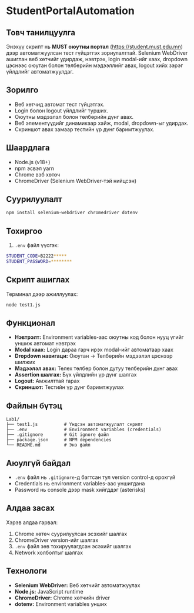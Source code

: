 # StudentPortalAutomation

## Товч танилцуулга
Энэхүү скрипт нь **MUST оюутны портал** (https://student.must.edu.mn) дээр автоматжуулсан тест гүйцэтгэх зориулалттай. Selenium WebDriver ашиглан веб хөтчийг удирдаж, нэвтрэх, login modal-ийг хаах, dropdown цэснээс оюутан болон төлбөрийн мэдээллийг авах, logout хийх зэрэг үйлдлийг автоматжуулдаг.

## Зорилго
- Веб хөтчид автомат тест гүйцэтгэх.  
- Login болон logout үйлдлийг турших.  
- Оюутны мэдээлэл болон төлбөрийн дүнг авах.  
- Веб элементүүдийг динамикаар хайж, modal, dropdown-ыг удирдах.  
- Скриншот авах замаар тестийн үр дүнг баримтжуулах.

## Шаардлага
- Node.js (v18+)
- npm эсвэл yarn
- Chrome вэб хөтөч
- ChromeDriver (Selenium WebDriver-тэй нийцсэн)

## Суурилуулалт
```bash
npm install selenium-webdriver chromedriver dotenv
```

## Тохиргоо

1. `.env` файл үүсгэх:
```bash
STUDENT_CODE=B2222*****
STUDENT_PASSWORD=********
```

## Скрипт ашиглах

Терминал дээр ажиллуулах:

```bash
node test1.js
```

## Функционал

- **Нэвтрэлт:** Environment variables-аас оюутны код болон нууц үгийг уншиж автомат нэвтрэх
- **Modal хаах:** Login дараа гарч ирэх modal-ийг автоматаар хаах
- **Dropdown навигаци:** Оюутан → Төлбөрийн мэдээлэл цэснээр шилжих
- **Мэдээлэл авах:** Төлөх төлбөр болон дутуу төлбөрийн дүнг авах
- **Assertion шалгах:** Бүх үйлдлийн үр дүнг шалгах
- **Logout:** Амжилттай гарах
- **Скриншот:** Тестийн үр дүнг баримтжуулах

## Файлын бүтэц

```
Lab1/
├── test1.js          # Үндсэн автоматжуулалт скрипт
├── .env              # Environment variables (credentials)
├── .gitignore        # Git ignore файл
├── package.json      # NPM dependencies
└── README.md         # Энэ файл
```

## Аюулгүй байдал

- `.env` файл нь `.gitignore`-д багтсан тул version control-д орохгүй
- Credentials нь environment variables-аас уншигдана
- Password нь console дээр mask хийгддэг (asterisks)

## Алдаа засах

Хэрэв алдаа гарвал:

1. Chrome хөтөч суурилуулсан эсэхийг шалгах
2. ChromeDriver version-ийг шалгах
3. `.env` файл зөв тохируулагдсан эсэхийг шалгах
4. Network холболтыг шалгах

## Технологи

- **Selenium WebDriver:** Веб хөтчийг автоматжуулах
- **Node.js:** JavaScript runtime
- **ChromeDriver:** Chrome хөтчийн driver
- **dotenv:** Environment variables унших